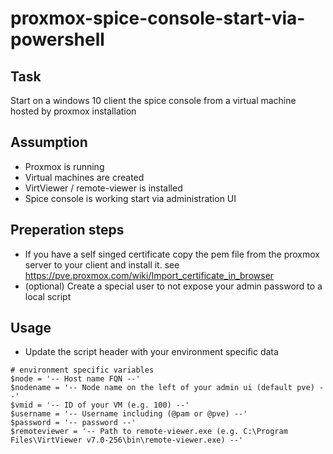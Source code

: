 # proxmox-spice-console-start-via-powershell

## Task   
Start on a windows 10 client the spice console from a virtual machine hosted by proxmox installation   
   
## Assumption  
* Proxmox is running  
* Virtual machines are created  
* VirtViewer / remote-viewer is installed  
* Spice console is working start via administration UI  

## Preperation steps  
* If you have a self singed certificate copy the pem file from the proxmox server to your client and install it. see https://pve.proxmox.com/wiki/Import_certificate_in_browser  
* (optional) Create a special user to not expose your admin password to a local script  
  
## Usage  
* Update the script header with your environment specific data  

```
# environment specific variables  
$node = '-- Host name FQN --'  
$nodename = '-- Node name on the left of your admin ui (default pve) --'  
$vmid = '-- ID of your VM (e.g. 100) --'  
$username = '-- Username including (@pam or @pve) --'  
$password = '-- password --'  
$remoteviewer = '-- Path to remote-viewer.exe (e.g. C:\Program Files\VirtViewer v7.0-256\bin\remote-viewer.exe) --'  
```
